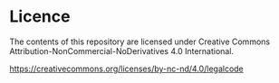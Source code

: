 # Licence

The contents of this repository are licensed under Creative Commons
Attribution-NonCommercial-NoDerivatives 4.0 International.

https://creativecommons.org/licenses/by-nc-nd/4.0/legalcode
